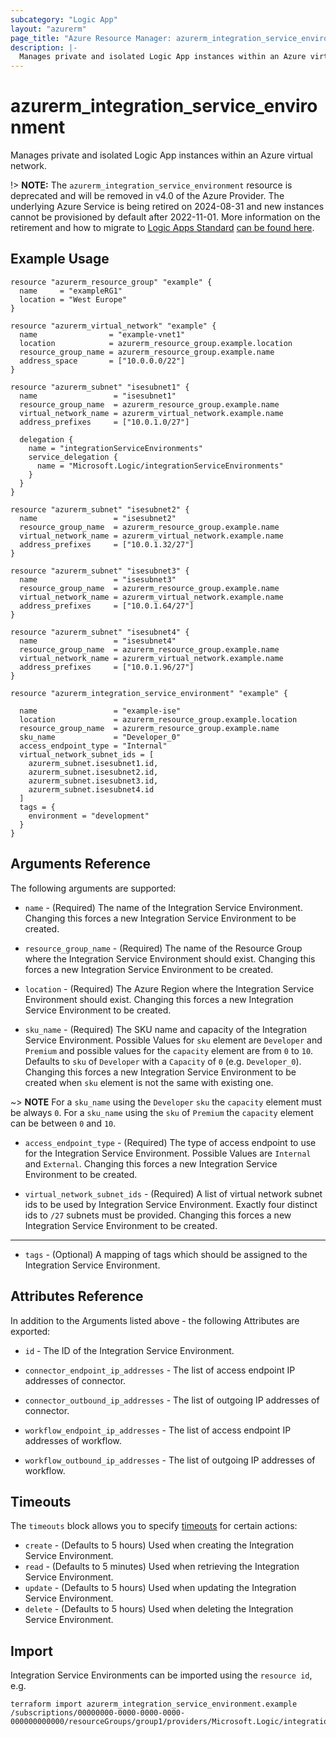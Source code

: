 ```yaml
---
subcategory: "Logic App"
layout: "azurerm"
page_title: "Azure Resource Manager: azurerm_integration_service_environment"
description: |-
  Manages private and isolated Logic App instances within an Azure virtual network.
---
```


# azurerm_integration_service_environment

Manages private and isolated Logic App instances within an Azure virtual network.

!> **NOTE:** The `azurerm_integration_service_environment` resource is deprecated and will be removed in v4.0 of the Azure Provider. The underlying Azure Service is being retired on 2024-08-31 and new instances cannot be provisioned by default after 2022-11-01. More information on the retirement and how to migrate to [Logic Apps Standard](https://registry.terraform.io/providers/hashicorp/azurerm/latest/docs/resources/logic_app_standard) [can be found here](https://aka.ms/isedeprecation).

## Example Usage

```hcl
resource "azurerm_resource_group" "example" {
  name     = "exampleRG1"
  location = "West Europe"
}

resource "azurerm_virtual_network" "example" {
  name                = "example-vnet1"
  location            = azurerm_resource_group.example.location
  resource_group_name = azurerm_resource_group.example.name
  address_space       = ["10.0.0.0/22"]
}

resource "azurerm_subnet" "isesubnet1" {
  name                 = "isesubnet1"
  resource_group_name  = azurerm_resource_group.example.name
  virtual_network_name = azurerm_virtual_network.example.name
  address_prefixes     = ["10.0.1.0/27"]

  delegation {
    name = "integrationServiceEnvironments"
    service_delegation {
      name = "Microsoft.Logic/integrationServiceEnvironments"
    }
  }
}

resource "azurerm_subnet" "isesubnet2" {
  name                 = "isesubnet2"
  resource_group_name  = azurerm_resource_group.example.name
  virtual_network_name = azurerm_virtual_network.example.name
  address_prefixes     = ["10.0.1.32/27"]
}

resource "azurerm_subnet" "isesubnet3" {
  name                 = "isesubnet3"
  resource_group_name  = azurerm_resource_group.example.name
  virtual_network_name = azurerm_virtual_network.example.name
  address_prefixes     = ["10.0.1.64/27"]
}

resource "azurerm_subnet" "isesubnet4" {
  name                 = "isesubnet4"
  resource_group_name  = azurerm_resource_group.example.name
  virtual_network_name = azurerm_virtual_network.example.name
  address_prefixes     = ["10.0.1.96/27"]
}

resource "azurerm_integration_service_environment" "example" {

  name                 = "example-ise"
  location             = azurerm_resource_group.example.location
  resource_group_name  = azurerm_resource_group.example.name
  sku_name             = "Developer_0"
  access_endpoint_type = "Internal"
  virtual_network_subnet_ids = [
    azurerm_subnet.isesubnet1.id,
    azurerm_subnet.isesubnet2.id,
    azurerm_subnet.isesubnet3.id,
    azurerm_subnet.isesubnet4.id
  ]
  tags = {
    environment = "development"
  }
}
```

## Arguments Reference

The following arguments are supported:

* `name` - (Required) The name of the Integration Service Environment. Changing this forces a new Integration Service Environment to be created.

* `resource_group_name` - (Required) The name of the Resource Group where the Integration Service Environment should exist. Changing this forces a new Integration Service Environment to be created.

* `location` - (Required) The Azure Region where the Integration Service Environment should exist. Changing this forces a new Integration Service Environment to be created.

* `sku_name` - (Required) The SKU name and capacity of the Integration Service Environment. Possible Values for `sku` element are `Developer` and `Premium` and possible values for the `capacity` element are from `0` to `10`.  Defaults to `sku` of `Developer` with a `Capacity` of `0` (e.g. `Developer_0`). Changing this forces a new Integration Service Environment to be created when `sku` element is not the same with existing one.

~> **NOTE** For a `sku_name` using the `Developer` `sku` the `capacity` element must be always `0`. For a `sku_name` using the `sku` of `Premium` the `capacity` element can be between `0` and `10`.

* `access_endpoint_type` - (Required) The type of access endpoint to use for the Integration Service Environment. Possible Values are `Internal` and `External`. Changing this forces a new Integration Service Environment to be created.

* `virtual_network_subnet_ids` - (Required) A list of virtual network subnet ids to be used by Integration Service Environment. Exactly four distinct ids to `/27` subnets must be provided. Changing this forces a new Integration Service Environment to be created.

---

* `tags` - (Optional) A mapping of tags which should be assigned to the Integration Service Environment.

## Attributes Reference

In addition to the Arguments listed above - the following Attributes are exported:

* `id` - The ID of the Integration Service Environment.

* `connector_endpoint_ip_addresses` - The list of access endpoint IP addresses of connector.

* `connector_outbound_ip_addresses` - The list of outgoing IP addresses of connector.

* `workflow_endpoint_ip_addresses` - The list of access endpoint IP addresses of workflow.

* `workflow_outbound_ip_addresses` - The list of outgoing IP addresses of workflow.

## Timeouts

The `timeouts` block allows you to specify [timeouts](https://www.terraform.io/language/resources/syntax#operation-timeouts) for certain actions:

* `create` - (Defaults to 5 hours) Used when creating the Integration Service Environment.
* `read` - (Defaults to 5 minutes) Used when retrieving the Integration Service Environment.
* `update` - (Defaults to 5 hours) Used when updating the Integration Service Environment.
* `delete` - (Defaults to 5 hours) Used when deleting the Integration Service Environment.

## Import

Integration Service Environments can be imported using the `resource id`, e.g.

```shell
terraform import azurerm_integration_service_environment.example /subscriptions/00000000-0000-0000-0000-000000000000/resourceGroups/group1/providers/Microsoft.Logic/integrationServiceEnvironments/ise1
```
